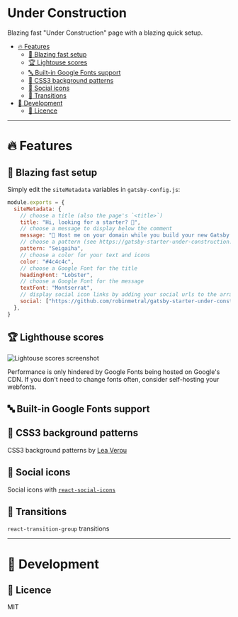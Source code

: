 # Under Construction

Blazing fast "Under Construction" page with a blazing quick setup.

- [:fire: Features](#fire-features)
  - [:rocket: Blazing fast setup](#rocket-blazing-fast-setup)
  - [:trophy: Lightouse scores](#trophy-lighthouse-scores)
  - [:abc: Built-in Google Fonts support](#abc-built-in-google-fonts-support)
  - [:nail_care: CSS3 background patterns](#nail_care-css3-background-patterns)
  - [:link: Social icons](#link-social-icons)
  - [:dizzy: Transitions](#dizzy-transitions)
- [:truck: Development](#truck-development)
  - [:hammer: Licence](#hammer-licence)

---

# :fire: Features

## :rocket: Blazing fast setup

Simply edit the `siteMetadata` variables in `gatsby-config.js`:

```javascript
module.exports = {
  siteMetadata: {
    // choose a title (also the page's `<title>`)
    title: "Hi, looking for a starter? 🔎",
    // choose a message to display below the comment
    message: "🚧 Host me on your domain while you build your new Gatsby site! (or keep me longer, that's fine too) 👷",
    // choose a pattern (see https://gatsby-starter-under-construction.netlify.com/patterns)
    pattern: "Seigaiha",
    // choose a color for your text and icons
    color: "#4c4c4c",
    // choose a Google Font for the title
    headingFont: "Lobster",
    // choose a Google Font for the message
    textFont: "Montserrat",
    // display social icon links by adding your social urls to the array
    social: ["https://github.com/robinmetral/gatsby-starter-under-construction", "https://twitter.com/robinmetral"],
  },
}
```

## :trophy: Lighthouse scores

![Lightouse scores screenshot](https://raw.githubusercontent.com/robinmetral/gatsby-starter-under-construction/master/20190414-lighthouse-screenshot.png)

Performance is only hindered by Google Fonts being hosted on Google's CDN. If you don't need to change fonts often, consider self-hosting your webfonts.

## :abc: Built-in Google Fonts support

## :nail_care: CSS3 background patterns

CSS3 background patterns by [Lea Verou](https://github.com/LeaVerou/css3patterns)

## :link: Social icons

Social icons with [`react-social-icons`](https://github.com/jaketrent/react-social-icons)

## :dizzy: Transitions

`react-transition-group` transitions

---

# :truck: Development

## :hammer: Licence

MIT
